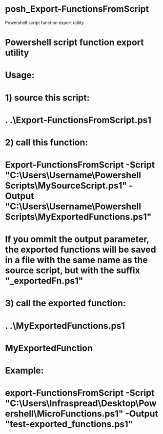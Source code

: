 # posh_Export-FunctionsFromScript
Powershell script function export utility
# Powershell script function export utility
# Usage: 
# 1)    source this script:
#       . .\Export-FunctionsFromScript.ps1
# 2)    call this function:
#       Export-FunctionsFromScript -Script "C:\Users\Username\Powershell Scripts\MySourceScript.ps1" -Output "C:\Users\Username\Powershell Scripts\MyExportedFunctions.ps1"
#       If you ommit the output parameter, the exported functions will be saved in a file with the same name as the source script, but with the suffix "_exportedFn.ps1"
# 3)    call the exported function:
#       . .\MyExportedFunctions.ps1
#       MyExportedFunction

#       Example:
#       export-FunctionsFromScript -Script "C:\Users\Infraspread\Desktop\Powershell\MicroFunctions.ps1" -Output "test-exported_functions.ps1"
